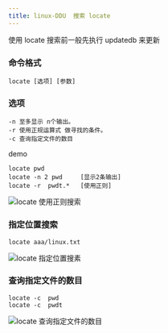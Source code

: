 ```yaml
---
title: linux-DDU  搜索 locate
---
```

使用 locate 搜索前一般先执行 updatedb 来更新

### 命令格式

```
locate [选项] [参数]
```

### 选项

```
-n 至多显示 n个输出。
-r 使用正规运算式 做寻找的条件。
-c 查询指定文件的数目
```

demo

```
locate pwd
locate -n 2 pwd     [显示2条输出]
locate -r  pwdt.*   [使用正则]
```

![locate 使用正则搜索](/img/ubuntu/linux_command/linux_locate_updatedb/locate_01.png "使用正则搜索")

### 指定位置搜索

```
locate aaa/linux.txt
```

![locate 指定位置搜素](/img/ubuntu/linux_command/linux_locate_updatedb/locate_02.png "指定位置搜素")

### 查询指定文件的数目

```
locate -c  pwd
locate -c  pwdt
```

![locate 查询指定文件的数目](/img/ubuntu/linux_command/linux_locate_updatedb/locate_03.png "查询指定文件的数目")



























